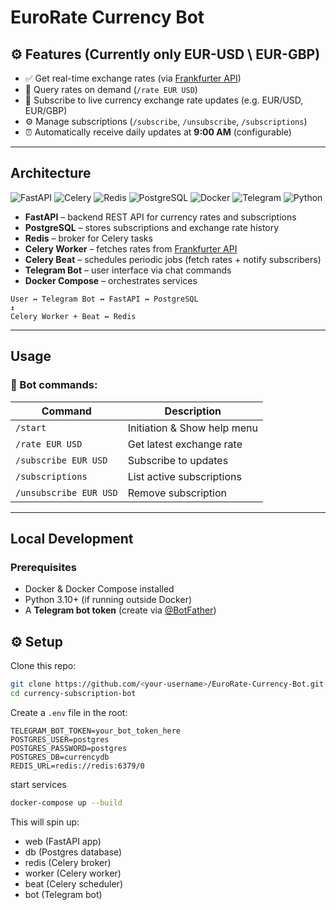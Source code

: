 # EuroRate Currency Bot

## ⚙️ Features (Currently only EUR-USD \ EUR-GBP) 
- ✅ Get real-time exchange rates (via [Frankfurter API](https://www.frankfurter.app/))  
- 🔎 Query rates on demand (`/rate EUR USD`)
- 📩 Subscribe to live currency exchange rate updates (e.g. EUR/USD, EUR/GBP)  
- ⚙️ Manage subscriptions (`/subscribe`, `/unsubscribe`, `/subscriptions`)  
- ⏰ Automatically receive daily updates at **9:00 AM** (configurable)
---
## Architecture
![FastAPI](https://img.shields.io/badge/FastAPI-009688?style=for-the-badge&logo=fastapi&logoColor=white)
![Celery](https://img.shields.io/badge/Celery-%2300C853.svg?style=for-the-badge&logo=celery&logoColor=white)
![Redis](https://img.shields.io/badge/Redis-DC382D?style=for-the-badge&logo=redis&logoColor=white)
![PostgreSQL](https://img.shields.io/badge/PostgreSQL-336791?style=for-the-badge&logo=postgresql&logoColor=white)
![Docker](https://img.shields.io/badge/Docker-2496ED?style=for-the-badge&logo=docker&logoColor=white)
![Telegram](https://img.shields.io/badge/Telegram_Bot_API-0088CC?style=for-the-badge&logo=telegram&logoColor=white)
![Python](https://img.shields.io/badge/Python-3776AB?style=for-the-badge&logo=python&logoColor=white)

- **FastAPI** – backend REST API for currency rates and subscriptions  
- **PostgreSQL** – stores subscriptions and exchange rate history  
- **Redis** – broker for Celery tasks  
- **Celery Worker** – fetches rates from [Frankfurter API](https://www.frankfurter.app/)  
- **Celery Beat** – schedules periodic jobs (fetch rates + notify subscribers)  
- **Telegram Bot** – user interface via chat commands  
- **Docker Compose** – orchestrates services  
```
User ↔ Telegram Bot ↔ FastAPI ↔ PostgreSQL
↕
Celery Worker + Beat ↔ Redis
```
---
## Usage  
### 💬 Bot commands:
| Command | Description |
|----------|-------------|
| `/start` | Initiation & Show help menu |
| `/rate EUR USD` | Get latest exchange rate |
| `/subscribe EUR USD` | Subscribe to updates |
| `/subscriptions` | List active subscriptions |
| `/unsubscribe EUR USD` | Remove subscription |
---

## Local Development

### Prerequisites
- Docker & Docker Compose installed  
- Python 3.10+ (if running outside Docker)  
- A **Telegram bot token** (create via [@BotFather](https://t.me/BotFather))  

## ⚙️ Setup

Clone this repo:
```bash
git clone https://github.com/<your-username>/EuroRate-Currency-Bot.git
cd currency-subscription-bot
```

Create a `.env` file in the root:

```env
TELEGRAM_BOT_TOKEN=your_bot_token_here
POSTGRES_USER=postgres
POSTGRES_PASSWORD=postgres
POSTGRES_DB=currencydb
REDIS_URL=redis://redis:6379/0
```
start services
```bash
docker-compose up --build
```

This will spin up:

- web (FastAPI app)
- db (Postgres database)
- redis (Celery broker)
- worker (Celery worker)
- beat (Celery scheduler)
- bot (Telegram bot)
